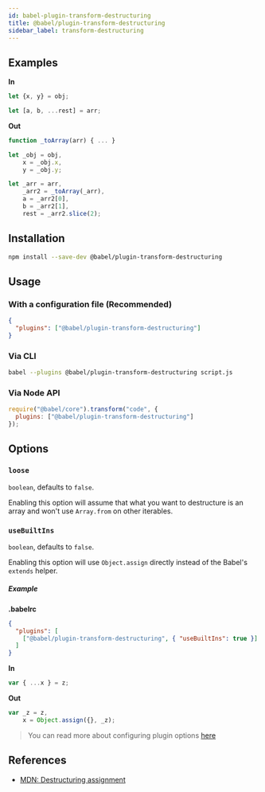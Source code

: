 ```yaml
---
id: babel-plugin-transform-destructuring
title: @babel/plugin-transform-destructuring
sidebar_label: transform-destructuring
---
```


## Examples

**In**

```javascript
let {x, y} = obj;

let [a, b, ...rest] = arr;
```

**Out**

```javascript
function _toArray(arr) { ... }

let _obj = obj,
    x = _obj.x,
    y = _obj.y;

let _arr = arr,
    _arr2 = _toArray(_arr),
    a = _arr2[0],
    b = _arr2[1],
    rest = _arr2.slice(2);
```

## Installation

```sh
npm install --save-dev @babel/plugin-transform-destructuring
```

## Usage

### With a configuration file (Recommended)

```json
{
  "plugins": ["@babel/plugin-transform-destructuring"]
}
```

### Via CLI

```sh
babel --plugins @babel/plugin-transform-destructuring script.js
```

### Via Node API

```javascript
require("@babel/core").transform("code", {
  plugins: ["@babel/plugin-transform-destructuring"]
});
```

## Options

### `loose`

`boolean`, defaults to `false`.

Enabling this option will assume that what you want to destructure is an array and won't use `Array.from` on other iterables.

### `useBuiltIns`

`boolean`, defaults to `false`.

Enabling this option will use `Object.assign` directly instead of the Babel's `extends` helper.

##### Example

**.babelrc**

```json
{
  "plugins": [
    ["@babel/plugin-transform-destructuring", { "useBuiltIns": true }]
  ]
}
```

**In**

```js
var { ...x } = z;
```

**Out**

```js
var _z = z,
    x = Object.assign({}, _z);
```

> You can read more about configuring plugin options [here](https://babeljs.io/docs/en/plugins#plugin-options)

## References

* [MDN: Destructuring assignment](https://developer.mozilla.org/en-US/docs/Web/JavaScript/Reference/Operators/Destructuring_assignment)

